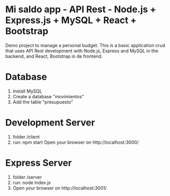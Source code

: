# Mi saldo app - API Rest - Node.js + Express.js + MySQL + React + Bootstrap
Demo project to manage a personal budget. 
This is a basic application crud that uses API Rest development with Node.js, Express and MySQL in the backend, and React, Bootstrap in de frontend.
 
# Database
1. Install MySQL
2. Create a database "movimientos"
3. Add the table "presupuesto"

# Development Server
1. folder /client
2. run:  npm start
Open your browser on http://localhost:3000/

# Express Server
1. folder /server
2. run: node index.js
3. Open your browser on http://localhost:3001/
